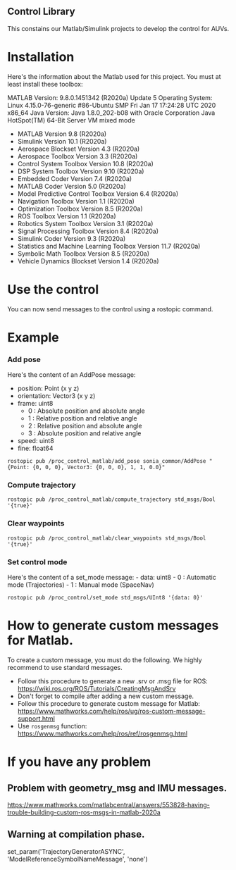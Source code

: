 ## Control Library
This constains our Matlab/Simulink projects to develop the control for AUVs.

# Installation
Here's the information about the Matlab used for this project.
You must at least install these toolbox:

MATLAB Version: 9.8.0.1451342 (R2020a) Update 5
Operating System: Linux 4.15.0-76-generic #86-Ubuntu SMP Fri Jan 17 17:24:28 UTC 2020 x86_64
Java Version: Java 1.8.0_202-b08 with Oracle Corporation Java HotSpot(TM) 64-Bit Server VM mixed mode

- MATLAB                                                Version 9.8         (R2020a)
- Simulink                                              Version 10.1        (R2020a)
- Aerospace Blockset                                    Version 4.3         (R2020a)
- Aerospace Toolbox                                     Version 3.3         (R2020a)
- Control System Toolbox                                Version 10.8        (R2020a)
- DSP System Toolbox                                    Version 9.10        (R2020a)
- Embedded Coder                                        Version 7.4         (R2020a)
- MATLAB Coder                                          Version 5.0         (R2020a)
- Model Predictive Control Toolbox                      Version 6.4         (R2020a)
- Navigation Toolbox                                    Version 1.1         (R2020a)
- Optimization Toolbox                                  Version 8.5         (R2020a)
- ROS Toolbox                                           Version 1.1         (R2020a)
- Robotics System Toolbox                               Version 3.1         (R2020a)
- Signal Processing Toolbox                             Version 8.4         (R2020a)
- Simulink Coder                                        Version 9.3         (R2020a)
- Statistics and Machine Learning Toolbox               Version 11.7        (R2020a)
- Symbolic Math Toolbox                                 Version 8.5         (R2020a)
- Vehicle Dynamics Blockset                             Version 1.4         (R2020a)

# Use the control
You can now send messages to the control using a rostopic command.

# Example 
### Add pose
Here's the content of an AddPose message:
- position: Point (x y z)
- orientation: Vector3 (x y z)
- frame: uint8 
    - 0 : Absolute position and absolute angle
    - 1 : Relative position and relative angle
    - 2 : Relative position and absolute angle
    - 3 : Absolute position and relative angle
- speed: uint8
- fine: float64 

`rostopic pub /proc_control_matlab/add_pose sonia_common/AddPose "{Point: {0, 0, 0}, Vector3: {0, 0, 0}, 1, 1, 0.0}"`

### Compute trajectory
`rostopic pub /proc_control_matlab/compute_trajectory std_msgs/Bool '{true}'`

### Clear waypoints
`rostopic pub /proc_control_matlab/clear_waypoints std_msgs/Bool '{true}'`

### Set control mode
Here's the content of a set_mode message:
    - data: uint8
        - 0 : Automatic mode (Trajectories)
        - 1 : Manual mode (SpaceNav)

`rostopic pub /proc_control/set_mode std_msgs/UInt8 '{data: 0}'`

# How to generate custom messages for Matlab.
To create a custom message, you must do the following. We highly recommend to use standard messages.
- Follow this procedure to generate a new .srv or .msg file for ROS: https://wiki.ros.org/ROS/Tutorials/CreatingMsgAndSrv
- Don't forget to compile after adding a new custom message.
- Follow this procedure to generate custom message for Matlab: https://www.mathworks.com/help/ros/ug/ros-custom-message-support.html
- Use `rosgenmsg` function: https://www.mathworks.com/help/ros/ref/rosgenmsg.html


# If you have any problem
## Problem with geometry_msg and IMU messages.
https://www.mathworks.com/matlabcentral/answers/553828-having-trouble-building-custom-ros-msgs-in-matlab-2020a

## Warning at compilation phase.
set_param('TrajectoryGeneratorASYNC', 'ModelReferenceSymbolNameMessage', 'none')